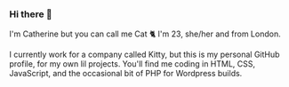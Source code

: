 ### Hi there 🌸

I'm Catherine but you can call me Cat 🐈 I'm 23, she/her and from London. 

I currently work for a company called Kitty, but this is my personal GitHub profile, for my own lil projects. You'll find me coding in HTML, CSS, JavaScript, and the occasional bit of PHP for Wordpress builds.

